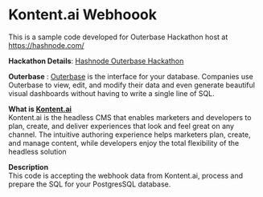 # Kontent.ai Webhoook

This is a sample code developed for Outerbase Hackathon host at https://hashnode.com/

**Hackathon Details**: [Hashnode Outerbase Hackathon](https://hashnode.com/hackathons/outerbase?source=hackathon-feed-widget)

**Outerbase** : [Outerbase](https://outerbase.com/) is the interface for your database. Companies use Outerbase to view, edit, and modify their data and even generate beautiful visual dashboards without having to write a single line of SQL.

**What is [Kontent.ai](https://kontent.ai/)**<br/>
Kontent.ai is the headless CMS that enables marketers and developers to plan, create, and deliver experiences that look and feel great on any channel. The ﻿intuitive authoring experience helps marketers plan, create, and manage content, while developers enjoy the total flexibility of the headless solution

**Description**<br>
This code is accepting the webhook data from Kontent.ai, process and prepare the SQL for your PostgresSQL database. 

